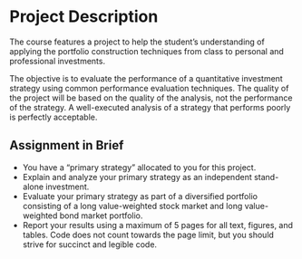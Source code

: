 # Project Description
The course features a project to help the student’s understanding of applying
the portfolio construction techniques from class to personal and professional
investments.

The objective is to evaluate the performance of a quantitative investment strategy
using common performance evaluation techniques. The quality of the project will
be based on the quality of the analysis, not the performance of the strategy. A
well-executed analysis of a strategy that performs poorly is perfectly acceptable.

## Assignment in Brief
 - You have a “primary strategy” allocated to you for this project.
 - Explain and analyze your primary strategy as an independent stand-alone
investment.
 - Evaluate your primary strategy as part of a diversified portfolio consisting
of a long value-weighted stock market and long value-weighted bond market
portfolio.
 - Report your results using a maximum of 5 pages for all text, figures, and
tables. Code does not count towards the page limit, but you should strive
for succinct and legible code.